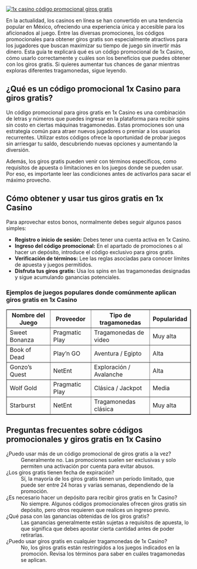 [![1x casino código promocional giros gratis](https://123-caf.pages.dev/gitsignup.png)](https://vrmoo.ru/Bt82HjjY)

<p>En la actualidad, los casinos en línea se han convertido en una tendencia popular en México, ofreciendo una experiencia única y accesible para los aficionados al juego. Entre las diversas promociones, los códigos promocionales para obtener giros gratis son especialmente atractivos para los jugadores que buscan maximizar su tiempo de juego sin invertir más dinero. Esta guía te explicará qué es un código promocional de 1x Casino, cómo usarlo correctamente y cuáles son los beneficios que puedes obtener con los giros gratis. Si quieres aumentar tus chances de ganar mientras exploras diferentes tragamonedas, sigue leyendo.</p>  <h2>¿Qué es un código promocional 1x Casino para giros gratis?</h2> <p>Un código promocional para giros gratis en 1x Casino es una combinación de letras y números que puedes ingresar en la plataforma para recibir spins sin costo en ciertas máquinas tragamonedas. Estas promociones son una estrategia común para atraer nuevos jugadores o premiar a los usuarios recurrentes. Utilizar estos códigos ofrece la oportunidad de probar juegos sin arriesgar tu saldo, descubriendo nuevas opciones y aumentando la diversión.</p> <p>Además, los giros gratis pueden venir con términos específicos, como requisitos de apuesta o limitaciones en los juegos donde se pueden usar. Por eso, es importante leer las condiciones antes de activarlos para sacar el máximo provecho.</p>  <h2>Cómo obtener y usar tus giros gratis en 1x Casino</h2> <p>Para aprovechar estos bonos, normalmente debes seguir algunos pasos simples:</p> <ul>   <li><strong>Registro o inicio de sesión:</strong> Debes tener una cuenta activa en 1x Casino.</li>   <li><strong>Ingreso del código promocional:</strong> En el apartado de promociones o al hacer un depósito, introduce el código exclusivo para giros gratis.</li>   <li><strong>Verificación de términos:</strong> Lee las reglas asociadas para conocer límites de apuesta y juegos permitidos.</li>   <li><strong>Disfruta tus giros gratis:</strong> Usa los spins en las tragamonedas designadas y sigue acumulando ganancias potenciales.</li> </ul>  <h3>Ejemplos de juegos populares donde comúnmente aplican giros gratis en 1x Casino</h3> <table border="1" cellpadding="5" cellspacing="0">   <thead>     <tr>       <th>Nombre del Juego</th>       <th>Proveedor</th>       <th>Tipo de tragamonedas</th>       <th>Popularidad</th>     </tr>   </thead>   <tbody>     <tr>       <td>Sweet Bonanza</td>       <td>Pragmatic Play</td>       <td>Tragamonedas de video</td>       <td>Muy alta</td>     </tr>     <tr>       <td>Book of Dead</td>       <td>Play’n GO</td>       <td>Aventura / Egipto</td>       <td>Alta</td>     </tr>     <tr>       <td>Gonzo’s Quest</td>       <td>NetEnt</td>       <td>Exploración / Avalanche</td>       <td>Alta</td>     </tr>     <tr>       <td>Wolf Gold</td>       <td>Pragmatic Play</td>       <td>Clásica / Jackpot</td>       <td>Media</td>     </tr>     <tr>       <td>Starburst</td>       <td>NetEnt</td>       <td>Tragamonedas clásica</td>       <td>Muy alta</td>     </tr>   </tbody> </table>  <h2>Preguntas frecuentes sobre códigos promocionales y giros gratis en 1x Casino</h2> <dl>   <dt>¿Puedo usar más de un código promocional de giros gratis a la vez?</dt>   <dd>Generalmente no. Las promociones suelen ser exclusivas y solo permiten una activación por cuenta para evitar abusos.</dd>    <dt>¿Los giros gratis tienen fecha de expiración?</dt>   <dd>Sí, la mayoría de los giros gratis tienen un período limitado, que puede ser entre 24 horas y varias semanas, dependiendo de la promoción.</dd>    <dt>¿Es necesario hacer un depósito para recibir giros gratis en 1x Casino?</dt>   <dd>No siempre. Algunos códigos promocionales ofrecen giros gratis sin depósito, pero otros requieren que realices un ingreso previo.</dd>    <dt>¿Qué pasa con las ganancias obtenidas de los giros gratis?</dt>   <dd>Las ganancias generalmente están sujetas a requisitos de apuesta, lo que significa que debes apostar cierta cantidad antes de poder retirarlas.</dd>    <dt>¿Puedo usar giros gratis en cualquier tragamonedas de 1x Casino?</dt>   <dd>No, los giros gratis están restringidos a los juegos indicados en la promoción. Revisa los términos para saber en cuáles tragamonedas se aplican.</dd> </dl>